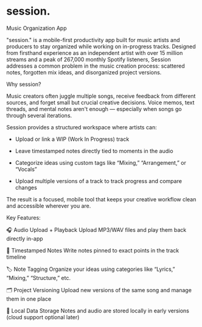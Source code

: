 # session.
Music Organization App

"session." is a mobile-first productivity app built for music artists and producers to stay organized while working on in-progress tracks. Designed from firsthand experience as an independent artist with over 15 million streams and a peak of 267,000 monthly Spotify listeners, Session addresses a common problem in the music creation process: scattered notes, forgotten mix ideas, and disorganized project versions.

Why session?

Music creators often juggle multiple songs, receive feedback from different sources, and forget small but crucial creative decisions. Voice memos, text threads, and mental notes aren't enough — especially when songs go through several iterations.

Session provides a structured workspace where artists can:

- Upload or link a WIP (Work In Progress) track

- Leave timestamped notes directly tied to moments in the audio

- Categorize ideas using custom tags like “Mixing,” “Arrangement,” or “Vocals”

- Upload multiple versions of a track to track progress and compare changes

The result is a focused, mobile tool that keeps your creative workflow clean and accessible wherever you are.

Key Features: 

🎧 Audio Upload + Playback
Upload MP3/WAV files and play them back directly in-app

📝 Timestamped Notes
Write notes pinned to exact points in the track timeline

🏷️ Note Tagging
Organize your ideas using categories like “Lyrics,” “Mixing,” “Structure,” etc.

🗂️ Project Versioning
Upload new versions of the same song and manage them in one place

💾 Local Data Storage
Notes and audio are stored locally in early versions (cloud support optional later)
